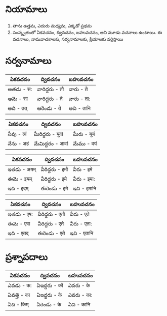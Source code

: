 # నియామాలు  
1. తాను ఉత్తమ, ఎదురు మధ్యమ, ఎక్కడో ప్రథమ 
2. సంస్కృతంలో ఏకవచనం, ద్వివచనం, బహువచనం, అని మూడు 
వచనాలు ఉంటాయి. ఈ వచనాలు, నామవాచకాలకు, సర్వనామాలకు, క్రియాలకు 
వర్తిస్తాయి 

# సర్వనామాలు 

ఏకవచనం  | ద్వివచనం | బహువచనం 
------------- | ------------- | -------------
అతడు - स:  | వారిద్దరు - तौ  | వారు - ते
ఆమె - सा  | వారిద్దరు - ते   | వారు - ता:
అది - तत्  | ఆరెండు - ते  | అవి - तानि


ఏకవచనం  | ద్వివచనం | బహువచనం 
------------- | ------------- | -------------
నీవు  - त्वं   | మీరిద్దరు - युवां  | మీరు - यूयं 
నేను - अहं  | మేమిద్దరం - आवां   | మేము - वयं 


ఏకవచనం  | ద్వివచనం | బహువచనం 
------------- | ------------- | -------------
ఇతడు - अयम्  | వీరిద్దరు - इमौ  | వీరు - इमे
ఈమె - इयम्  | వీరిద్దరు - इमे  | వీరు - इमा:
ఇది - इदम्  | ఈరెండు - इमे  | ఇవి - इमानि


ఏకవచనం  | ద్వివచనం | బహువచనం 
------------- | ------------- | -------------
ఇతడు - एष:  | వీరిద్దరు - एतौ | వీరు - एते 
ఈమె - एषा   | వీరిద్దరు - एते  | వీరు - एता:
ఇది - एतद्  | ఈరెండు - एते  | ఇవి - एतानि 
 

# ప్రశ్నాపదాలు 


ఏకవచనం  | ద్వివచనం | బహువచనం 
------------- | ------------- | -------------
ఎవడు - क:  | ఏఇద్దరు - कौ | ఎవరు - के 
ఏవత్తె - का  | ఏఇద్దరు - के  | ఎవరు - का:
ఏది - किम्   | ఏరెండు - के  | ఏవి - कानि 
